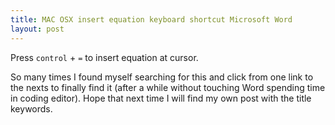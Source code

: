 ```yaml
---
title: MAC OSX insert equation keyboard shortcut Microsoft Word
layout: post
---
```


Press `control` + `=`
to insert equation at cursor.

So many times I found myself searching for this and click from one link to the nexts to finally find it (after a while without touching Word spending time in coding editor). Hope that next time I will find my own post with the title keywords.